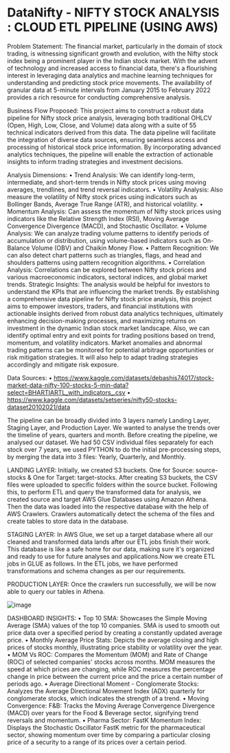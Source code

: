 # DataNifty - NIFTY STOCK ANALYSIS : CLOUD ETL PIPELINE (USING AWS)

Problem Statement: The financial market, particularly in the domain of stock trading, is witnessing significant growth and evolution, with the Nifty stock index being a prominent player in the Indian stock market. With the advent of technology and increased access to financial data, there's a flourishing interest in leveraging data analytics and machine learning techniques for understanding and predicting stock price movements. The availability of granular data at 5-minute intervals from January 2015 to February 2022 provides a rich resource for conducting comprehensive analysis.

Business Flow Proposed: This project aims to construct a robust data pipeline for Nifty stock price analysis, leveraging both traditional OHLCV (Open, High, Low, Close, and Volume) data along with a suite of 55 technical indicators derived from this data. The data pipeline will facilitate the integration of diverse data sources, ensuring seamless access and processing of historical stock price information. By incorporating advanced analytics techniques, the pipeline will enable the extraction of actionable insights to inform trading strategies and investment decisions.

Analysis Dimensions:
• Trend Analysis: We can identify long-term, intermediate, and short-term trends in Nifty stock prices using moving averages, trendlines, and trend reversal indicators.
• Volatility Analysis: Also measure the volatility of Nifty stock prices using indicators such as Bollinger Bands, Average True Range (ATR), and historical volatility.
• Momentum Analysis: Can assess the momentum of Nifty stock prices using indicators like the Relative Strength Index (RSI), Moving Average Convergence Divergence (MACD), and Stochastic Oscillator.
• Volume Analysis: We can analyze trading volume patterns to identify periods of accumulation or distribution, using volume-based indicators such as On-Balance Volume (OBV) and Chaikin Money Flow.
• Pattern Recognition: We can also detect chart patterns such as triangles, flags, and head and shoulders patterns using pattern recognition algorithms.
• Correlation Analysis: Correlations can be explored between Nifty stock prices and various macroeconomic indicators, sectoral indices, and global market trends.
Strategic Insights: The analysis would be helpful for investors to understand the KPIs that are influencing the market trends. By establishing a comprehensive data pipeline for Nifty stock price analysis, this project aims to empower investors, traders, and financial institutions with actionable insights derived from robust data analytics techniques, ultimately enhancing decision-making processes, and maximizing returns on investment in the dynamic Indian stock market landscape. Also, we can identify optimal entry and exit points for trading positions based on trend, momentum, and volatility indicators. Market anomalies and abnormal trading patterns can be monitored for potential arbitrage opportunities or risk mitigation strategies. It will also help to adapt trading strategies accordingly and mitigate risk exposure.


Data Sources:
• https://www.kaggle.com/datasets/debashis74017/stock-market-data-nifty-100-stocks-5-min-data?select=BHARTIARTL_with_indicators_.csv
• https://www.kaggle.com/datasets/setseries/nifty50-stocks-dataset20102021/data

The pipeline can be broadly divided into 3 layers namely Landing Layer, Staging Layer, and Production Layer. We wanted to analyse the trends over the timeline of years, quarters and month.
Before creating the pipeline, we analysed our dataset. We had 50 CSV individual files separately for each stock over 7 years, we used PYTHON to do the initial pre-processing steps, by merging the data into 3 files: Yearly, Quarterly, and Monthly.

LANDING LAYER:
Initially, we created S3 buckets.
One for Source: source-stocks & One for Target: target-stocks.
After creating S3 buckets, the CSV files were uploaded to specific folders within the source bucket. Following this, to perform ETL and query the transformed data for analysis, we created source and target AWS Glue Databases using Amazon Athena. Then the data was loaded into the respective database with the help of AWS Crawlers. Crawlers automatically detect the schema of the files and create tables to store data in the database.

STAGING LAYER:
In AWS Glue, we set up a target database where all our cleaned and transformed data lands after our ETL jobs finish their work. This database is like a safe home for our data, making sure it's organized and ready to use for future analyses and applications.Now we create ETL jobs in GLUE as follows. In the ETL jobs, we have performed transformations and schema changes as per our requirements.

PRODUCTION LAYER:
Once the crawlers run successfully, we will be now able to query our tables in Athena. 

![image](https://github.com/ysreeja/DataNifty-/assets/163582984/113d7daa-d8e8-485c-8503-4bbcc13a89c8)

DASHBOARD INSIGHTS:
• Top 10 SMA: Showcases the Simple Moving Average (SMA) values of the top 10 companies. SMA is used to smooth out price data over a specified period by creating a constantly updated average price.
• Monthly Average Price Stats: Depicts the average closing and high prices of stocks monthly, illustrating price stability or volatility over the year.
• MOM Vs ROC: Compares the Momentum (MOM) and Rate of Change (ROC) of selected companies' stocks across months. MOM measures the speed at which prices are changing, while ROC measures the percentage change in price between the current price and the price a certain number of periods ago.
• Average Directional Moment - Conglomerate Stocks: Analyzes the Average Directional Movement Index (ADX) quarterly for conglomerate stocks, which indicates the strength of a trend.
• Moving Convergence: F&B: Tracks the Moving Average Convergence Divergence (MACD) over years for the Food & Beverage sector, signifying trend reversals and momentum.
• Pharma Sector: FastK Momentum Index: Displays the Stochastic Oscillator FastK metric for the pharmaceutical sector, showing momentum over time by comparing a particular closing price of a security to a range of its prices over a certain period.
